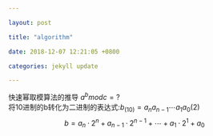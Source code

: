 ```yaml
---

layout: post

title: "algorithm"

date: 2018-12-07 12:21:05 +0800

categories: jekyll update

---
```


<script type="text/x-mathjax-config">
MathJax.Hub.Config({
tex2jax: {
skipTags: ['script', 'noscript', 'style', 'textarea', 'pre'],
inlineMath: [['$','$']]
}
});
</script>
<script src='https://cdnjs.cloudflare.com/ajax/libs/mathjax/2.7.5/latest.js?config=TeX-MML-AM_CHTML' async></script>

快速幂取模算法的推导 $a^b mod c=?$  
将10进制的b转化为二进制的表达式:$b_{(10)}=a_n a_{n-1} \cdots a_1 a_0(2)$
$$b=a_n·2^n+a_{n-1}·2^{n-1}+\cdots+a_1·2^1+a_0$$

[jekyll-docs]: https://jekyllrb.com/docs/home

[jekyll-gh]: https://github.com/jekyll/jekyll

[jekyll-talk]: https://talk.jekyllrb.com/
